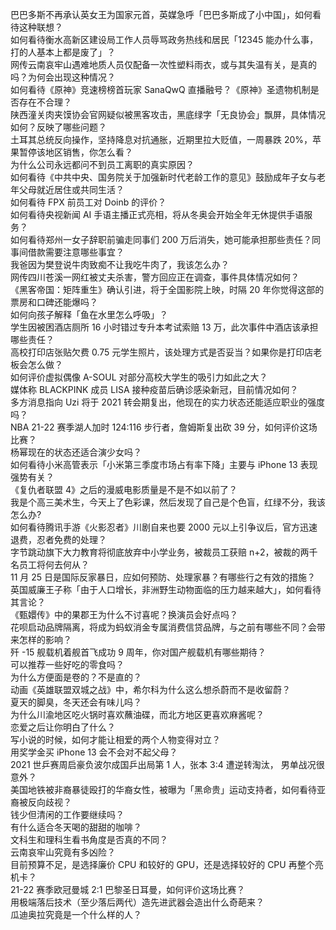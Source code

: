 巴巴多斯不再承认英女王为国家元首，英媒急呼「巴巴多斯成了小中国」，如何看待这种联想？  
如何看待衡水高新区建设局工作人员辱骂政务热线和居民「12345 能办什么事，打的人基本上都是废了」？  
网传云南哀牢山遇难地质人员仅配备一次性塑料雨衣，或与其失温有关，是真的吗？为何会出现这种情况？  
如何看待《原神》竞速榜榜首玩家 SanaQwQ 直播融号？《原神》圣遗物机制是否存在不合理？  
陕西潼关肉夹馍协会官网疑似被黑客攻击，黑底绿字「无良协会」飘屏，具体情况如何？反映了哪些问题？  
土耳其总统反向操作，坚持降息对抗通胀，近期里拉大贬值，一周暴跌 20%，苹果暂停该地区销售，你怎么看？  
为什么公司永远都问不到员工离职的真实原因？  
如何看待《中共中央、国务院关于加强新时代老龄工作的意见》鼓励成年子女与老年父母就近居住或共同生活？  
如何看待 FPX 前员工对 Doinb 的评价？  
如何看待央视新闻 AI 手语主播正式亮相，将从冬奥会开始全年无休提供手语服务？  
如何看待郑州一女子辞职前骗走同事们 200 万后消失，她可能承担那些责任？同事间借款需要注意哪些事宜？  
我爸因为樊登说牛肉致痴不让我吃牛肉了，我该怎么办？  
网传四川苍溪一网红被丈夫杀害，警方回应正在调查，事件具体情况如何？  
《黑客帝国：矩阵重生》确认引进，将于全国影院上映，时隔 20 年你觉得这部的票房和口碑还能爆吗？  
如何向孩子解释「鱼在水里怎么呼吸」？  
学生因被困酒店厕所 16 小时错过专升本考试索赔 13 万，此次事件中酒店该承担哪些责任？  
高校打印店张贴欠费 0.75 元学生照片，该处理方式是否妥当？如果你是打印店老板会怎么做？  
如何评价虚拟偶像 A-SOUL 对部分高校大学生的吸引力如此之大？  
媒体称 BLACKPINK 成员 LISA 接种疫苗后确诊感染新冠，目前情况如何？  
多方消息指向 Uzi 将于 2021 转会期复出，他现在的实力状态还能适应职业的强度吗？  
NBA 21-22 赛季湖人加时 124:116 步行者，詹姆斯复出砍 39 分，如何评价这场比赛？  
杨幂现在的状态还适合演少女吗？  
如何看待小米高管表示「小米第三季度市场占有率下降」主要与 iPhone 13 表现强势有关？  
《复仇者联盟 4》之后的漫威电影质量是不是不如以前了？  
我是个高三美术生，今天上了色彩课，然后发现了自己是个色盲，红绿不分，我该怎么办?  
如何看待腾讯手游《火影忍者》川剧自来也要 2000 元以上引争议后，官方迅速退费，忍者免费的处理？  
字节跳动旗下大力教育将彻底放弃中小学业务，被裁员工获赔 n+2，被裁的两千名员工将何去何从？  
11 月 25 日是国际反家暴日，应如何预防、处理家暴？有哪些行之有效的措施？  
英国威廉王子称「由于人口增长，非洲野生动物面临的压力越来越大」，如何看待其言论？  
《甄嬛传》中的果郡王为什么不讨喜呢？换演员会好点吗？  
花呗启动品牌隔离，将成为蚂蚁消金专属消费信贷品牌，与之前有哪些不同？会带来怎样的影响？  
歼 -15 舰载机着舰首飞成功 9 周年，你对国产舰载机有哪些期待？  
可以推荐一些好吃的零食吗？  
为什么方便面是卷的？不是直的？  
动画《英雄联盟双城之战》中，希尔科为什么这么想杀蔚而不是收留蔚？  
夏天的脚臭，冬天还会有味儿吗？  
为什么川渝地区吃火锅时喜欢蘸油碟，而北方地区更喜欢麻酱呢？  
恋爱之后让你明白了什么？  
写小说的时候，如何才能让相爱的两个人物变得对立？  
用奖学金买 iPhone 13 会不会对不起父母？  
2021 世乒赛周启豪负波尔成国乒出局第 1 人，张本 3:4 遭逆转淘汰， 男单战况很意外？  
美国地铁被非裔暴徒殴打的华裔女性，被曝为「黑命贵」运动支持者，如何看待亚裔被反向歧视？  
钱少但清闲的工作要继续吗？  
有什么适合冬天喝的甜甜的咖啡？  
文科生和理科生看书角度是否真的不同？  
云南哀牢山究竟有多凶险？  
目前预算不足，是选择廉价 CPU 和较好的 GPU，还是选择较好的 CPU 再整个亮机卡？  
21-22 赛季欧冠曼城 2:1 巴黎圣日耳曼，如何评价这场比赛？  
用极端落后技术（至少落后两代）造先进武器会造出什么奇葩来？  
瓜迪奥拉究竟是一个什么样的人？  
